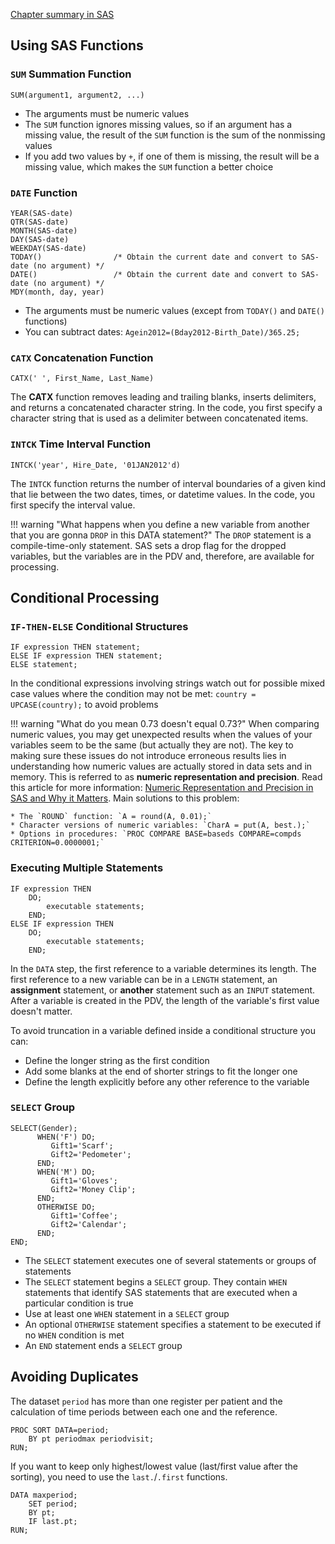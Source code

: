 [Chapter summary in SAS](https://support.sas.com/edu/OLTRN/ECPRG193/m421/m421_5_a_sum.htm)

## Using SAS Functions

### `SUM` Summation Function

```
SUM(argument1, argument2, ...)
```

- The arguments must be numeric values
- The `SUM` function ignores missing values, so if an argument has a missing value, the result of the `SUM` function is the sum of the nonmissing values
- If you add two values by `+`, if one of them is missing, the result will be a missing value, which makes the `SUM` function a better choice

### `DATE` Function

```
YEAR(SAS-date)     
QTR(SAS-date)
MONTH(SAS-date)
DAY(SAS-date)
WEEKDAY(SAS-date)
TODAY()                /* Obtain the current date and convert to SAS-date (no argument) */
DATE()                 /* Obtain the current date and convert to SAS-date (no argument) */
MDY(month, day, year)
```

- The arguments must be numeric values (except from `TODAY()` and `DATE()` functions)
- You can subtract dates: `Agein2012=(Bday2012-Birth_Date)/365.25;`

### `CATX` Concatenation Function

```
CATX(' ', First_Name, Last_Name)
```

The **CATX** function removes leading and trailing blanks, inserts delimiters, and returns a concatenated character string. In the code, you first specify a character string that is used as a delimiter between concatenated items.

### `INTCK` Time Interval Function

```
INTCK('year', Hire_Date, '01JAN2012'd)
```

The `INTCK` function returns the number of interval boundaries of a given kind that lie between the two dates, times, or datetime values. In the code, you first specify the interval value.


!!! warning "What happens when you define a new variable from another that you are gonna `DROP` in this DATA statement?"
    The `DROP` statement is a compile-time-only statement. SAS sets a drop flag for the dropped variables, but the variables are in the PDV and, therefore, are available for processing.

## Conditional Processing

### `IF-THEN-ELSE` Conditional Structures

```
IF expression THEN statement;
ELSE IF expression THEN statement;
ELSE statement;
```

In the conditional expressions involving strings watch out for possible mixed case values where the condition may not be met:  `country = UPCASE(country);` to avoid problems

!!! warning "What do you mean 0.73 doesn't equal 0.73?"
    When comparing numeric values, you may get unexpected results when the values of your variables seem to be the same (but actually they are not). The key to making sure these issues do not introduce erroneous results lies in understanding how numeric values are actually stored in data sets and in memory. This is referred to as **numeric representation and precision**. Read this article for more information: [Numeric Representation and Precision in SAS and Why it Matters](https://www.pharmasug.org/proceedings/2014/CC/PharmaSUG-2014-CC50.pdf).
    Main solutions to this problem:
    
    * The `ROUND` function: `A = round(A, 0.01);`
    * Character versions of numeric variables: `CharA = put(A, best.);`
    * Options in procedures: `PROC COMPARE BASE=baseds COMPARE=compds CRITERION=0.0000001;`

### Executing Multiple Statements

```
IF expression THEN
    DO;
        executable statements;
    END;
ELSE IF expression THEN
    DO;
        executable statements;
    END;
```
    
In the `DATA` step, the first reference to a variable determines its length. The first reference to a new variable can be in a `LENGTH` statement, an **assignment** statement, or **another** statement such as an `INPUT` statement. After a variable is created in the PDV, the length of the variable's first value doesn't matter. 

To avoid truncation in a variable defined inside a conditional structure you can:

- Define the longer string as the first condition
- Add some blanks at the end of shorter strings to fit the longer one
- Define the length explicitly before any other reference to the variable

### `SELECT` Group

```
SELECT(Gender);
      WHEN('F') DO;
         Gift1='Scarf';
         Gift2='Pedometer';
      END;
      WHEN('M') DO;
         Gift1='Gloves';
         Gift2='Money Clip';
      END;
      OTHERWISE DO;
         Gift1='Coffee';
         Gift2='Calendar';
      END;
END;
```

- The `SELECT` statement executes one of several statements or groups of statements
- The `SELECT` statement begins a `SELECT` group. They contain `WHEN` statements that identify SAS statements that are executed when a particular condition is true
- Use at least one `WHEN` statement in a `SELECT` group
- An optional `OTHERWISE` statement specifies a statement to be executed if no `WHEN` condition is met
- An `END` statement ends a `SELECT` group

## Avoiding Duplicates

The dataset `period` has more than one register per patient and the calculation of time periods between each one and the reference.
```
PROC SORT DATA=period;
	BY pt periodmax periodvisit;
RUN;
```

If you want to keep only highest/lowest value (last/first value after the sorting), you need to use the `last.`/`.first` functions.
```
DATA maxperiod;
	SET period;
	BY pt;
	IF last.pt;
RUN;
```
